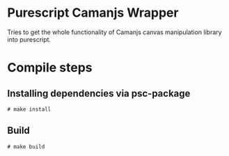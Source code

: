 # Purescript Camanjs Wrapper
Tries to get the whole functionality of Camanjs canvas manipulation library into purescript.

# Compile steps

## Installing dependencies via psc-package
```
# make install
```

## Build
```
# make build
```
